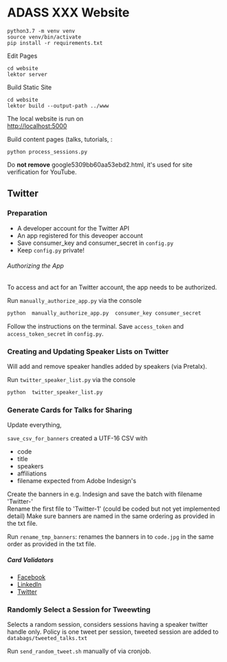ADASS XXX Website
================================


    python3.7 -m venv venv
    source venv/bin/activate
    pip install -r requirements.txt


Edit Pages

    cd website
    lektor server

Build Static Site
    
    cd website
    lektor build --output-path ../www
    
The local website is run on    
[http://localhost:5000](http://localhost:5000)


Build content pages (talks, tutorials, :


    python process_sessions.py
 

Do **not remove** google5309bb60aa53ebd2.html, it's used for site verification for YouTube.

## Twitter

### Preparation
 - A developer account for the Twitter API
 - An app registered for this deveoper account
 - Save consumer_key and consumer_secret in `config.py`
 - Keep `config.py` private!
 
###### Authorizing the App

To access and act for an Twitter account, the app needs to be authorized.

Run `manually_authorize_app.py`  via the console

```bash
python  manually_authorize_app.py  consumer_key consumer_secret
```
Follow the instructions on the terminal.
Save `access_token` and `access_token_secret` in `config.py`.  

### Creating and Updating Speaker Lists on Twitter

Will add and remove speaker handles added by speakers (via Pretalx).

Run `twitter_speaker_list.py`  via the console

```bash
python  twitter_speaker_list.py
```


### Generate Cards for Talks for Sharing
 
Update everything,

`save_csv_for_banners` created a UTF-16 CSV with
- code
- title
- speakers
- affiliations
- filename expected from Adobe Indesign's

Create the banners in e.g. Indesign and save the batch with filename 'Twitter-'  
Rename the first file to 'Twitter-1' (could be coded but not yet implemented detail)
Make sure banners are named in the same ordering as provided in the txt file.

Run `rename_tmp_banners`: renames the banners in to `code.jpg` in the same order as provided in the txt file.

 
 ##### Card Validators
 - [Facebook]( https://developers.facebook.com/tools/debug/sharing/)
 - [LinkedIn]( https://www.linkedin.com/post-inspector/inspect/)  
 - [Twitter]( https://cards-dev.twitter.com/validator)


### Randomly Select a Session for Tweewting

Selects a random session, considers sessions having a speaker twitter handle only.
Policy is one tweet per session, tweeted session are added to `databags/tweeted_talks.txt`

Run `send_random_tweet.sh` manually of via cronjob.

